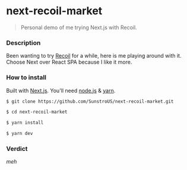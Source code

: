 # next-recoil-market

> Personal demo of me trying Next.js with Recoil.

### Description

Been wanting to try [Recoil](https://recoiljs.org/) for a while, here is me playing around with it. Choose Next over React SPA because I like it more.

### How to install

Built with [Next.js](https://nextjs.org/). You'll need [node.js](http://nodejs.org/) & [yarn](https://yarnpkg.com/).

```sh
$ git clone https://github.com/SunstroUS/next-recoil-market.git

$ cd next-recoil-market

$ yarn install

$ yarn dev

```

### Verdict

_meh_
